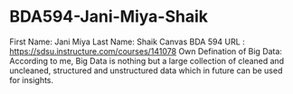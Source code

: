 # BDA594-Jani-Miya-Shaik
First Name: Jani Miya
Last Name: Shaik
Canvas BDA 594 URL : https://sdsu.instructure.com/courses/141078
Own Defination of Big Data: According to me, Big Data is nothing but a large collection of cleaned and uncleaned, structured and unstructured data which in future can be used for insights.
